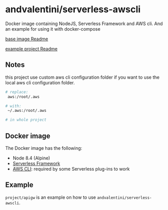 # andvalentini/serverless-awscli

Docker image containing NodeJS, Serverless Framework and AWS cli. And an example for using it with docker-compose


[base image Readme](base_image/README.md)

[example project Readme](project/README.md)

## Notes
this project use custom aws cli configuration folder if you want to use the local aws cli configuration folder.
```bash
# replace:
 aws:/root/.aws

# with:
 ~/.aws:/root/.aws

# in whole project
```

## Docker image

The Docker image has the following:

- Node 8.4 (Alpine)
- [Serverless Framework](https://serverless.com)
- [AWS CLI](https://github.com/aws/aws-cli): required by some Serverless plug-ins to work

## Example

`project/apigw` is an example on how to use `andvalentini/serverless-awscli`.
